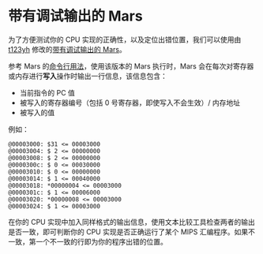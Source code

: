 # 带有调试输出的 Mars

为了方便测试你的 CPU 实现的正确性，以及定位出错位置，我们可以使用由 [t123yh](https://github.com/t123yh) 修改的[带有调试输出的 Mars](/assets/MarsTrace.jar)。

参考 Mars 的[命令行用法](mars.md#命令行用法)，使用该版本的 Mars 执行时，Mars 会在每次对寄存器或内存进行**写入**操作时输出一行信息，该信息包含：

* 当前指令的 PC 值
* 被写入的寄存器编号（包括 0 号寄存器，即使写入不会生效）/ 内存地址
* 被写入的值

例如：

```
@00003000: $31 <= 00003000
@00003004: $ 2 <= 00000000
@00003008: $ 2 <= 00000000
@0000300c: $ 0 <= 00030000
@00003010: $ 0 <= 00000000
@00003014: $ 1 <= 00040000
@00003018: *00000004 <= 00003000
@0000301c: $ 1 <= 00006000
@00003020: *00000008 <= 00003000
@00003024: $ 1 <= 00003000
```

在你的 CPU 实现中加入同样格式的输出信息，使用文本比较工具检查两者的输出是否一致，即可判断你的 CPU 实现是否正确运行了某个 MIPS 汇编程序。如果不一致，第一个不一致的行即为你的程序出错的位置。
